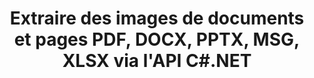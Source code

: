 ---
############################# Static ############################
layout: "auto-gen-gist"
draft: false
path: "fr/parser/net/extract/image/ppt/"
otherformats: DOC DOT DOCX DOCM DOTX DOTM TXT ODT OTT RTF PDF XHTML MHTML MD XML EPUB FB2 CHM XLS XLT XLSX XLSM XLSB XLTX XLTM ODS CSV OTS XLA XLAM PPTX  PPS POT PPSX PPTM POTX PPSM ODP OTP PST OST EML EMLX MSG ONE 

############################# Head ############################
head_title: "Extraire des images d'Excel, Word, PDF et autres documents ou pages via .NET"
head_description: "L'API GroupDocs.Parser .NET permet aux programmeurs de logiciels d'extraire des images de différents documents tels que MS Excel, Word, PowerPoint, PDF et plus encore dans leurs applications .NET."

############################# Header ############################
title: "Extraire des images de documents et pages PDF, DOCX, PPTX, MSG, XLSX via l'API C#.NET"
description: "L'API GroupDocs.Parser .NET permet aux programmeurs d'extraire des images de documents PDF, DOC, DOCX, PPT, PPTX, EML, MSG, XLS, XLSX, CSV, ODT, RTF et EPUB ou de pages de documents."

######################### Download Button #######################
button:
    enable: true

############################# About ############################
about:
    enable: true
    title: "Comment extraire des images de documents ou d'une zone de page via .NET?"
    content: |
       Les images peuvent être utilisées pour fournir des informations d'une manière telle qu'elles ne peuvent pas être exprimées par des mots. Les images nous aident à attirer l'attention de l'utilisateur et expliquent facilement les concepts difficiles. Parfois, en lisant des documents, des revues ou en profitant de présentations, nous avons souvent trouvé des images fascinantes et avons voulu les télécharger. GroupDocs.Parser pour .NET est une API puissante qui aide les utilisateurs à développer des applications utiles pour extraire des images de différents types de documents et les enregistrer aux formats PNG, JPEG, WebP, GIF, BMP et autres. L'API a inclus des supports pour le texte ainsi que l'extraction d'images à partir de certains des formats de fichiers les plus couramment utilisés, tels que PDF, e-mails, ebooks, formats Microsoft Office : Word (DOC, DOCX), PowerPoint (PPT, PPTX), Excel (XLS , XLSX), les formats LibreOffice et bien d'autres. L'API prend également entièrement en charge l'analyse de documents, l'extraction de texte brut et structuré, la recherche de texte par mots-clés, l'extraction de métadonnées ou d'images, de conteneurs ainsi que de pièces jointes et bien d'autres. 

############################# content ############################
steps:
    enable: true
    block:
    - title_left: "Extraire des images de documents PPT  via C#"
      content_left: |
       L'API GroupDocs.Parser .NET permet aux développeurs de logiciels d'extraire des images des documents PPT . L'exemple de code C# .NET suivant montre comment extraire des images dans un document PPT . 

      title_right: "Comment extraire des images via .NET"
      content_right: |
        * Créez une instance de [Parser](https://apireference.groupdocs.com/parser/net/groupdocs.parser/parser)
        * vérifier si l'extraction d'images est prise en charge
        * Itérer sur les images du document
        * Appelez la méthode [getImages](https://apireference.groupdocs.com/parser/net/groupdocs.parser/parser/methods/getimages) pour extraire toutes les images de l'ensemble du document.
        * Imprimer toutes les images

      gisthash: "6bc9e8fea228c9e1b99425b338bb0f00"
      gistfile: "images_extraction_form_documents.cs"

    - title_left: "Extraction d'images de la page du document PPT  via C#"
      content_left: |
       GroupDocs.Parser .NET permet aux développeurs de logiciels d'extraire des images de la page des documents PPT . Le code C# .NET ci-dessous montre comment l'extraction d'images peut être réalisée dans un document PPT . 

      title_right: "Extraire l'image du fichier via .NET"
      content_right: |
        * Créez une instance de [Parser](https://apireference.groupdocs.com/parser/net/groupdocs.parser/parser)  
        * Vérifier le document pour la prise en charge de l'extraction d'images
        * Obtenez des informations sur le document en appelant [GetDocumentInfo](https://apireference.groupdocs.com/parser/net/groupdocs.parser/parser/methods/getdocumentinfo)
        * Vérifier le document pour les pages existantes
        * Itérer sur les pages et imprimer un numéro de page
        * Appelez la méthode [getImages(Int32)](https://apireference.groupdocs.com/parser/net/groupdocs.parser.parser/getimages/methods/2) pour extraire toutes les images de l'ensemble du document.
        * Itérer sur les images et imprimer les images
     
      gisthash: "2000d476c202a688677f57a2fbd7ceab"
      gistfile: "images_extraction_form_documents_page.cs"
      
    - title_left: "Comment extraire une image de la zone de page des documents PPT "
      content_left: |
       L'API GroupDocs.Parser .NET prend entièrement en charge l'extraction d'images à partir de documents PPT  à l'aide de quelques lignes de code .NET. L'exemple de code .NET suivant montre comment effectuer une extraction d'images à partir d'une zone de page de document PPT .

      title_right: "Extraire des images d'une zone de page de fichier via .NET"
      content_right: |
        * Créez une instance de [Parser](https://apireference.groupdocs.com/parser/net/groupdocs.parser/parser)   
        * personnaliser la création d'options pouvant être utilisées pour l'extraction d'images
        * Vérifiez le document pour le support d'extraction d'images
        * Extrayez les images du coin supérieur gauche d'une page en appelant la méthode [getImages(options)](https://apireference.groupdocs.com/parser/net/groupdocs.parser.parser/getimages/methods/3) à l'aide de la personnalisation Options.
        * Itérer sur les images et imprimer les images
     
      gisthash: "ea6c6b8fa613384f1e7f637dabcb7bca"
      gistfile: "extract_images_form_documents_page_area.cs"

    - title_left: "Comment extraire et enregistrer une image dans un fichier via C# .NET"
      content_left: |
       L'API GroupDocs.Parser .NET permet aux développeurs de logiciels d'extraire des images d'un document et de les enregistrer dans un fichier avec seulement quelques lignes de code .NET. L'exemple suivant montre comment effectuer l'extraction d'images à partir d'un document PPT  et enregistrer le contenu de l'image dans le fichier. 

      title_right: "Enregistrer des images dans un fichier via .NET"
      content_right: |
        * Créez une instance de [Parser](https://apireference.groupdocs.com/parser/net/groupdocs.parser/parser)
        * Extraire des images du document
        * Appelez la méthode [getImages](https://apireference.groupdocs.com/parser/net/groupdocs.parser/parser/methods/getimages) pour extraire toutes les images de l'ensemble du document.
        * Vérifiez le document pour le support d'extraction d'images
        * Extrayez les images du coin supérieur gauche d'une page en appelant la méthode [getImages(options)](https://apireference.groupdocs.com/parser/net/groupdocs.parser.parser/getimages/methods/3) à l'aide de la personnalisation Options.
        * option Création pour enregistrer les images au format PNG
        * Parcourez les images et enregistrez l'image dans le fichier PNG
     
      gisthash: "bc242d5ff4050564fa275858ffa7d34f"
      gistfile: "images_saving_to_files.cs"

    - title_left: "Configuration requise"
      content_left: |
        Les API GroupDocs.Assembly .NET sont prises en charge sur toutes les principales plateformes et systèmes d'exploitation. Pour un guide complet de la configuration système requise, veuillez visiter [configuration système](hhttps://docs.groupdocs.com/parser/net/system-requirements/) Avant d'exécuter le code ci-dessous, assurez-vous que les conditions préalables suivantes sont installées sur votre système:
        * Systèmes d'exploitation : Microsoft Windows, Linux, MacOS
        * Environnement de développement : Visual Studio, Xamarin, MonoDevelop etc.
        * Frameworks : .NET Framework, .NET Standard, .NET Core, Mono
        * Obtenez la dernière version des API GroupDocs.Assembly .NET à partir de [NuGet](https://www.nuget.org/packages/GroupDocs.parser/)
        
      title_right: "Pourquoi utiliser GroupDocs.Assembly"
      content_right: |
        * Prise en charge de l'extraction de texte brut à partir de tous les documents pris en charge
        * Analyse de documents via des modèles définis par l'utilisateur.
        * Prise en charge complète de l'extraction de texte structuré
        * Recherche de texte par mot-clé ainsi que par expression régulière
        * Extrayez du texte formaté, des métadonnées, des images, des conteneurs et des pièces jointes.
        * Extraire la table des matières pour certains formats de document pris en charge.
        * Analyser les données de formulaire à partir de documents PDF.
        * Extraire les hyperliens du document

demos:
    enable: true


more_formats:
    enable: true


back_to_top:
    enable: true
---
